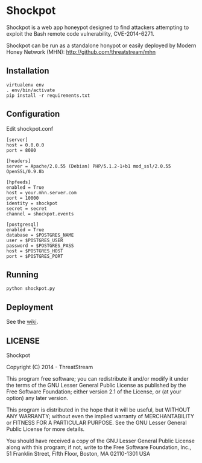 # Shockpot

Shockpot is a web app honeypot designed to find attackers attempting to exploit the
Bash remote code vulnerability, CVE-2014-6271.

Shockpot can be run as a standalone honypot or easily deployed by Modern Honey Network (MHN): http://github.com/threatstream/mhn

## Installation

```
virtualenv env
. env/bin/activate
pip install -r requirements.txt 
```

## Configuration

Edit shockpot.conf

```
[server]
host = 0.0.0.0
port = 8080

[headers]
server = Apache/2.0.55 (Debian) PHP/5.1.2-1+b1 mod_ssl/2.0.55 OpenSSL/0.9.8b

[hpfeeds]
enabled = True
host = your.mhn.server.com
port = 10000
identity = shockpot
secret = secret
channel = shockpot.events

[postgresql]
enabled = True
database = $POSTGRES_NAME
user = $POSTGRES_USER
password = $POSTGRES_PASS
host = $POSTGRES_HOST
port = $POSTGRES_PORT
```

## Running

```
python shockpot.py
```

## Deployment

See the [wiki](https://github.com/threatstream/shockpot/wiki).

## LICENSE

Shockpot

Copyright (C) 2014 - ThreatStream

This program free software; you can redistribute it and/or modify it under the terms of the GNU Lesser General Public License as published by the Free Software Foundation; either version 2.1 of the License, or (at your option) any later version.

This program is distributed in the hope that it will be useful, but WITHOUT ANY WARRANTY; without even the implied warranty of MERCHANTABILITY or FITNESS FOR A PARTICULAR PURPOSE. See the GNU Lesser General Public License for more details.

You should have received a copy of the GNU Lesser General Public License along with this program; if not, write to the Free Software Foundation, Inc., 51 Franklin Street, Fifth Floor, Boston, MA 02110-1301 USA
